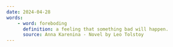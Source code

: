 ```yaml
---
date: 2024-04-28
words:
    - word: foreboding
      definition: a feeling that something bad will happen.
      source: Anna Karenina - Novel by Leo Tolstoy
---
```

